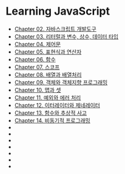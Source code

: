 # Learning JavaScript
- [Chapter 02. 자바스크립트 개발도구](Content/Chapter%2002.%20%EC%9E%90%EB%B0%94%EC%8A%A4%ED%81%AC%EB%A6%BD%ED%8A%B8%20%EA%B0%9C%EB%B0%9C%20%EB%8F%84%EA%B5%AC.md)
- [Chapter 03. 리터럴과 변수, 상수, 데이터 타입](Content/Chapter%2003.%20%EB%A6%AC%ED%84%B0%EB%9F%B4%EA%B3%BC%20%EB%B3%80%EC%88%98%2C%20%EC%83%81%EC%88%98%2C%20%EB%8D%B0%EC%9D%B4%ED%84%B0%20%ED%83%80%EC%9E%85.md)
- [Chapter 04. 제어문](Content/Chapter%2004.%20%EC%A0%9C%EC%96%B4%EB%AC%B8.md)
- [Chapter 05. 표현식과 연산자](Content/Chapter%2005.%20%ED%91%9C%ED%98%84%EC%8B%9D%EA%B3%BC%20%EC%97%B0%EC%82%B0%EC%9E%90.md)
- [Chapter 06. 함수](Content/Chapter%2006.%20%ED%95%A8%EC%88%98.md)
- [Chapter 07. 스코프](Content/Chapter%2007.%20%EC%8A%A4%EC%BD%94%ED%94%84.md)
- [Chapter 08. 배열과 배열처리](Content/Chapter%2008.%20%EB%B0%B0%EC%97%B4%EA%B3%BC%20%EB%B0%B0%EC%97%B4%EC%B2%98%EB%A6%AC.md)
- [Chapter 09. 객체와 객체지향 프로그래밍](Content/Chapter%2009.%20%EA%B0%9D%EC%B2%B4%EC%99%80%20%EA%B0%9D%EC%B2%B4%EC%A7%80%ED%96%A5%20%ED%94%84%EB%A1%9C%EA%B7%B8%EB%9E%98%EB%B0%8D.md)
- [Chapter 10. 맵과 셋](Content/Chapter%2010.%20%EB%A7%B5%EA%B3%BC%20%EC%85%8B.md)
- [Chapter 11. 예외와 에러 처리](Content/Chapter%2011.%20%EC%98%88%EC%99%B8%EC%99%80%20%EC%97%90%EB%9F%AC%20%EC%B2%98%EB%A6%AC.md)
- [Chapter 12. 이터레이터와 제네레이터](Content/Chapter%2012.%20%EC%9D%B4%ED%84%B0%EB%A0%88%EC%9D%B4%ED%84%B0%EC%99%80%20%EC%A0%9C%EB%84%A4%EB%A0%88%EC%9D%B4%ED%84%B0.md)
- [Chapter 13. 함수와 추상적 사고](Content/Chapter%2013.%20%ED%95%A8%EC%88%98%EC%99%80%20%EC%B6%94%EC%83%81%EC%A0%81%20%EC%82%AC%EA%B3%A0.md)
- [Chapter 14. 비동기적 프로그래밍](Content/Chapter%2014.%20%EB%B9%84%EB%8F%99%EA%B8%B0%EC%A0%81%20%ED%94%84%EB%A1%9C%EA%B7%B8%EB%9E%98%EB%B0%8D.md)
- []()
- []()
- []()
- []()
- []()
- []()
- []()